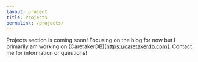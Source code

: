 ```yaml
---
layout: project
title: Projects
permalink: /projects/
---
```


Projects section is coming soon! Focusing on the blog for now but I primarily am working on (CaretakerDB)[https://caretakerdb.com]. Contact me for information or questions!
